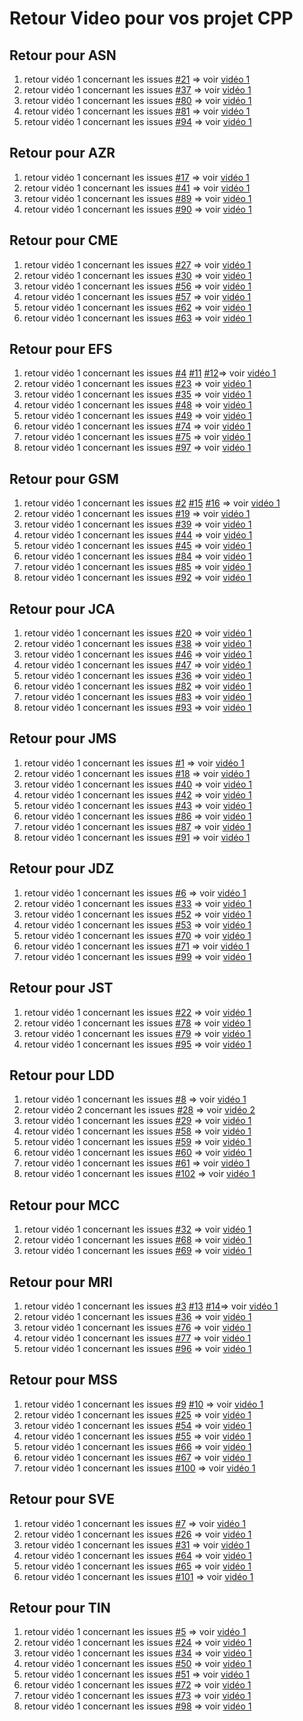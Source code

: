 # Retour Video pour vos projet CPP  

## Retour pour ASN 
1. retour vidéo 1 concernant les issues [#21](https://github.com/PBYetml/POBJ_SLO2_PRJ_CPP/issues/21) => voir [vidéo 1]()
2. retour vidéo 1 concernant les issues [#37](https://github.com/PBYetml/POBJ_SLO2_PRJ_CPP/issues/37) => voir [vidéo 1]()
3. retour vidéo 1 concernant les issues [#80](https://github.com/PBYetml/POBJ_SLO2_PRJ_CPP/issues/80) => voir [vidéo 1]()
4. retour vidéo 1 concernant les issues [#81](https://github.com/PBYetml/POBJ_SLO2_PRJ_CPP/issues/81) => voir [vidéo 1]()
5. retour vidéo 1 concernant les issues [#94](https://github.com/PBYetml/POBJ_SLO2_PRJ_CPP/issues/94) => voir [vidéo 1]()

## Retour pour AZR 
1. retour vidéo 1 concernant les issues [#17](https://github.com/PBYetml/POBJ_SLO2_PRJ_CPP/issues/17) => voir [vidéo 1]()
2. retour vidéo 1 concernant les issues [#41](https://github.com/PBYetml/POBJ_SLO2_PRJ_CPP/issues/41) => voir [vidéo 1]()
3. retour vidéo 1 concernant les issues [#89](https://github.com/PBYetml/POBJ_SLO2_PRJ_CPP/issues/89) => voir [vidéo 1]()
4. retour vidéo 1 concernant les issues [#90](https://github.com/PBYetml/POBJ_SLO2_PRJ_CPP/issues/90) => voir [vidéo 1]()


## Retour pour CME 
1. retour vidéo 1 concernant les issues [#27](https://github.com/PBYetml/POBJ_SLO2_PRJ_CPP/issues/27) => voir [vidéo 1]()
2. retour vidéo 1 concernant les issues [#30](https://github.com/PBYetml/POBJ_SLO2_PRJ_CPP/issues/30) => voir [vidéo 1]()
3. retour vidéo 1 concernant les issues [#56](https://github.com/PBYetml/POBJ_SLO2_PRJ_CPP/issues/56) => voir [vidéo 1]()
4. retour vidéo 1 concernant les issues [#57](https://github.com/PBYetml/POBJ_SLO2_PRJ_CPP/issues/57) => voir [vidéo 1]()
5. retour vidéo 1 concernant les issues [#62](https://github.com/PBYetml/POBJ_SLO2_PRJ_CPP/issues/27) => voir [vidéo 1]()
6. retour vidéo 1 concernant les issues [#63](https://github.com/PBYetml/POBJ_SLO2_PRJ_CPP/issues/27) => voir [vidéo 1]()

## Retour pour EFS
1. retour vidéo 1 concernant les issues [#4](https://github.com/PBYetml/POBJ_SLO2_PRJ_CPP/issues/4) [#11](https://github.com/PBYetml/POBJ_SLO2_PRJ_CPP/issues/11) [#12](https://github.com/PBYetml/POBJ_SLO2_PRJ_CPP/issues/12)=> voir [vidéo 1](https://www.swisstransfer.com/d/7e1ef9d3-eb22-4f84-a117-11a92b96a987)
2. retour vidéo 1 concernant les issues [#23](https://github.com/PBYetml/POBJ_SLO2_PRJ_CPP/issues/23) => voir [vidéo 1]()
3. retour vidéo 1 concernant les issues [#35](https://github.com/PBYetml/POBJ_SLO2_PRJ_CPP/issues/35) => voir [vidéo 1]()
4. retour vidéo 1 concernant les issues [#48](https://github.com/PBYetml/POBJ_SLO2_PRJ_CPP/issues/48) => voir [vidéo 1]()
5. retour vidéo 1 concernant les issues [#49](https://github.com/PBYetml/POBJ_SLO2_PRJ_CPP/issues/49) => voir [vidéo 1]()
6. retour vidéo 1 concernant les issues [#74](https://github.com/PBYetml/POBJ_SLO2_PRJ_CPP/issues/74) => voir [vidéo 1]()
7. retour vidéo 1 concernant les issues [#75](https://github.com/PBYetml/POBJ_SLO2_PRJ_CPP/issues/75) => voir [vidéo 1]()
8. retour vidéo 1 concernant les issues [#97](https://github.com/PBYetml/POBJ_SLO2_PRJ_CPP/issues/97) => voir [vidéo 1]()

## Retour pour GSM
1. retour vidéo 1 concernant les issues [#2](https://github.com/PBYetml/POBJ_SLO2_PRJ_CPP/issues/2) [#15](https://github.com/PBYetml/POBJ_SLO2_PRJ_CPP/issues/15) [#16](https://github.com/PBYetml/POBJ_SLO2_PRJ_CPP/issues/16) => voir [vidéo 1](https://www.swisstransfer.com/d/c34d8bb4-5dff-4034-ae34-440b1ae1ef97)
2. retour vidéo 1 concernant les issues [#19](https://github.com/PBYetml/POBJ_SLO2_PRJ_CPP/issues/19) => voir [vidéo 1]()
3. retour vidéo 1 concernant les issues [#39](https://github.com/PBYetml/POBJ_SLO2_PRJ_CPP/issues/39) => voir [vidéo 1]()
4. retour vidéo 1 concernant les issues [#44](https://github.com/PBYetml/POBJ_SLO2_PRJ_CPP/issues/44) => voir [vidéo 1]()
5. retour vidéo 1 concernant les issues [#45](https://github.com/PBYetml/POBJ_SLO2_PRJ_CPP/issues/45) => voir [vidéo 1]()
6. retour vidéo 1 concernant les issues [#84](https://github.com/PBYetml/POBJ_SLO2_PRJ_CPP/issues/84) => voir [vidéo 1]()
7. retour vidéo 1 concernant les issues [#85](https://github.com/PBYetml/POBJ_SLO2_PRJ_CPP/issues/85) => voir [vidéo 1]()
8. retour vidéo 1 concernant les issues [#92](https://github.com/PBYetml/POBJ_SLO2_PRJ_CPP/issues/92) => voir [vidéo 1]()

## Retour pour JCA
1. retour vidéo 1 concernant les issues [#20](https://github.com/PBYetml/POBJ_SLO2_PRJ_CPP/issues/20) => voir [vidéo 1]()
2. retour vidéo 1 concernant les issues [#38](https://github.com/PBYetml/POBJ_SLO2_PRJ_CPP/issues/38) => voir [vidéo 1]()
3. retour vidéo 1 concernant les issues [#46](https://github.com/PBYetml/POBJ_SLO2_PRJ_CPP/issues/46) => voir [vidéo 1]()
4. retour vidéo 1 concernant les issues [#47](https://github.com/PBYetml/POBJ_SLO2_PRJ_CPP/issues/47) => voir [vidéo 1]()
5. retour vidéo 1 concernant les issues [#36](https://github.com/PBYetml/POBJ_SLO2_PRJ_CPP/issues/36) => voir [vidéo 1]()
6. retour vidéo 1 concernant les issues [#82](https://github.com/PBYetml/POBJ_SLO2_PRJ_CPP/issues/82) => voir [vidéo 1]()
7. retour vidéo 1 concernant les issues [#83](https://github.com/PBYetml/POBJ_SLO2_PRJ_CPP/issues/83) => voir [vidéo 1]()
8. retour vidéo 1 concernant les issues [#93](https://github.com/PBYetml/POBJ_SLO2_PRJ_CPP/issues/93) => voir [vidéo 1]()

## Retour pour JMS 
1. retour vidéo 1 concernant les issues [#1](https://github.com/PBYetml/POBJ_SLO2_PRJ_CPP/issues/1) => voir [vidéo 1](https://www.swisstransfer.com/d/71cca2f5-8d5f-4cfb-b30d-f365dd224b8c)
2. retour vidéo 1 concernant les issues [#18](https://github.com/PBYetml/POBJ_SLO2_PRJ_CPP/issues/18) => voir [vidéo 1]()
3. retour vidéo 1 concernant les issues [#40](https://github.com/PBYetml/POBJ_SLO2_PRJ_CPP/issues/40) => voir [vidéo 1]()
4. retour vidéo 1 concernant les issues [#42](https://github.com/PBYetml/POBJ_SLO2_PRJ_CPP/issues/42) => voir [vidéo 1]()
5. retour vidéo 1 concernant les issues [#43](https://github.com/PBYetml/POBJ_SLO2_PRJ_CPP/issues/43) => voir [vidéo 1]()
6. retour vidéo 1 concernant les issues [#86](https://github.com/PBYetml/POBJ_SLO2_PRJ_CPP/issues/86) => voir [vidéo 1]()
7. retour vidéo 1 concernant les issues [#87](https://github.com/PBYetml/POBJ_SLO2_PRJ_CPP/issues/87) => voir [vidéo 1]()
8. retour vidéo 1 concernant les issues [#91](https://github.com/PBYetml/POBJ_SLO2_PRJ_CPP/issues/27) => voir [vidéo 1]()


## Retour pour JDZ
1. retour vidéo 1 concernant les issues [#6](https://github.com/PBYetml/POBJ_SLO2_PRJ_CPP/issues/6) => voir [vidéo 1](https://www.swisstransfer.com/d/ce1a236a-4d53-4b97-98b4-4f372a3c8300)
2. retour vidéo 1 concernant les issues [#33](https://github.com/PBYetml/POBJ_SLO2_PRJ_CPP/issues/33) => voir [vidéo 1]()
3. retour vidéo 1 concernant les issues [#52](https://github.com/PBYetml/POBJ_SLO2_PRJ_CPP/issues/52) => voir [vidéo 1]()
4. retour vidéo 1 concernant les issues [#53](https://github.com/PBYetml/POBJ_SLO2_PRJ_CPP/issues/53) => voir [vidéo 1]()
5. retour vidéo 1 concernant les issues [#70](https://github.com/PBYetml/POBJ_SLO2_PRJ_CPP/issues/27) => voir [vidéo 1]()
6. retour vidéo 1 concernant les issues [#71](https://github.com/PBYetml/POBJ_SLO2_PRJ_CPP/issues/27) => voir [vidéo 1]()
7. retour vidéo 1 concernant les issues [#99](https://github.com/PBYetml/POBJ_SLO2_PRJ_CPP/issues/99) => voir [vidéo 1]()

## Retour pour JST
1. retour vidéo 1 concernant les issues [#22](https://github.com/PBYetml/POBJ_SLO2_PRJ_CPP/issues/22) => voir [vidéo 1]()
2. retour vidéo 1 concernant les issues [#78](https://github.com/PBYetml/POBJ_SLO2_PRJ_CPP/issues/78) => voir [vidéo 1]()
3. retour vidéo 1 concernant les issues [#79](https://github.com/PBYetml/POBJ_SLO2_PRJ_CPP/issues/79) => voir [vidéo 1]()
4. retour vidéo 1 concernant les issues [#95](https://github.com/PBYetml/POBJ_SLO2_PRJ_CPP/issues/95) => voir [vidéo 1]()


## Retour pour LDD
1. retour vidéo 1 concernant les issues [#8](https://github.com/PBYetml/POBJ_SLO2_PRJ_CPP/issues/8) => voir [vidéo 1](https://www.swisstransfer.com/d/27e67462-3d98-410e-baad-fb1ce8d92977)
2. retour vidéo 2 concernant les issues [#28](https://github.com/PBYetml/POBJ_SLO2_PRJ_CPP/issues/28) => voir [vidéo 2](https://www.swisstransfer.com/d/29c0b6cd-064e-4f6a-a549-84b53b895316)
3. retour vidéo 1 concernant les issues [#29](https://github.com/PBYetml/POBJ_SLO2_PRJ_CPP/issues/29) => voir [vidéo 1]()
4. retour vidéo 1 concernant les issues [#58](https://github.com/PBYetml/POBJ_SLO2_PRJ_CPP/issues/27) => voir [vidéo 1]()
5. retour vidéo 1 concernant les issues [#59](https://github.com/PBYetml/POBJ_SLO2_PRJ_CPP/issues/27) => voir [vidéo 1]()
6. retour vidéo 1 concernant les issues [#60](https://github.com/PBYetml/POBJ_SLO2_PRJ_CPP/issues/27) => voir [vidéo 1]()
7. retour vidéo 1 concernant les issues [#61](https://github.com/PBYetml/POBJ_SLO2_PRJ_CPP/issues/27) => voir [vidéo 1]()
8. retour vidéo 1 concernant les issues [#102](https://github.com/PBYetml/POBJ_SLO2_PRJ_CPP/issues/102) => voir [vidéo 1]()


## Retour pour MCC
1. retour vidéo 1 concernant les issues [#32](https://github.com/PBYetml/POBJ_SLO2_PRJ_CPP/issues/32) => voir [vidéo 1]()
2. retour vidéo 1 concernant les issues [#68](https://github.com/PBYetml/POBJ_SLO2_PRJ_CPP/issues/68) => voir [vidéo 1]()
3. retour vidéo 1 concernant les issues [#69](https://github.com/PBYetml/POBJ_SLO2_PRJ_CPP/issues/69) => voir [vidéo 1]()

## Retour pour MRI
1. retour vidéo 1 concernant les issues [#3](https://github.com/PBYetml/POBJ_SLO2_PRJ_CPP/issues/3) [#13](https://github.com/PBYetml/POBJ_SLO2_PRJ_CPP/issues/13) [#14](https://github.com/PBYetml/POBJ_SLO2_PRJ_CPP/issues/3)=> voir [vidéo 1](https://www.swisstransfer.com/d/d1a3698d-838b-4ac6-a38b-55a0dbf3e34c)
2. retour vidéo 1 concernant les issues [#36](https://github.com/PBYetml/POBJ_SLO2_PRJ_CPP/issues/36) => voir [vidéo 1]()
3. retour vidéo 1 concernant les issues [#76](https://github.com/PBYetml/POBJ_SLO2_PRJ_CPP/issues/76) => voir [vidéo 1]()
4. retour vidéo 1 concernant les issues [#77](https://github.com/PBYetml/POBJ_SLO2_PRJ_CPP/issues/77) => voir [vidéo 1]()
5. retour vidéo 1 concernant les issues [#96](https://github.com/PBYetml/POBJ_SLO2_PRJ_CPP/issues/96) => voir [vidéo 1]()

## Retour pour MSS
1. retour vidéo 1 concernant les issues [#9](https://github.com/PBYetml/POBJ_SLO2_PRJ_CPP/issues/9) [#10](https://github.com/PBYetml/POBJ_SLO2_PRJ_CPP/issues/10) => voir [vidéo 1](https://www.swisstransfer.com/d/85575dc0-69f9-46fc-985a-bf6253a3ccdd)
2. retour vidéo 1 concernant les issues [#25](https://github.com/PBYetml/POBJ_SLO2_PRJ_CPP/issues/25) => voir [vidéo 1]()
3. retour vidéo 1 concernant les issues [#54](https://github.com/PBYetml/POBJ_SLO2_PRJ_CPP/issues/54) => voir [vidéo 1]()
4. retour vidéo 1 concernant les issues [#55](https://github.com/PBYetml/POBJ_SLO2_PRJ_CPP/issues/55) => voir [vidéo 1]()
5. retour vidéo 1 concernant les issues [#66](https://github.com/PBYetml/POBJ_SLO2_PRJ_CPP/issues/66) => voir [vidéo 1]()
6. retour vidéo 1 concernant les issues [#67](https://github.com/PBYetml/POBJ_SLO2_PRJ_CPP/issues/67) => voir [vidéo 1]()
7. retour vidéo 1 concernant les issues [#100](https://github.com/PBYetml/POBJ_SLO2_PRJ_CPP/issues/100) => voir [vidéo 1]()

## Retour pour SVE
1. retour vidéo 1 concernant les issues [#7](https://github.com/PBYetml/POBJ_SLO2_PRJ_CPP/issues/7) => voir [vidéo 1](https://www.swisstransfer.com/d/c6e86b2c-a9ab-4774-a0f8-20a9c235301d)
2. retour vidéo 1 concernant les issues [#26](https://github.com/PBYetml/POBJ_SLO2_PRJ_CPP/issues/26) => voir [vidéo 1]()
3. retour vidéo 1 concernant les issues [#31](https://github.com/PBYetml/POBJ_SLO2_PRJ_CPP/issues/31) => voir [vidéo 1]()
4. retour vidéo 1 concernant les issues [#64](https://github.com/PBYetml/POBJ_SLO2_PRJ_CPP/issues/64) => voir [vidéo 1]()
5. retour vidéo 1 concernant les issues [#65](https://github.com/PBYetml/POBJ_SLO2_PRJ_CPP/issues/65) => voir [vidéo 1]()
6. retour vidéo 1 concernant les issues [#101](https://github.com/PBYetml/POBJ_SLO2_PRJ_CPP/issues/101) => voir [vidéo 1]()

## Retour pour TIN
1. retour vidéo 1 concernant les issues [#5](https://github.com/PBYetml/POBJ_SLO2_PRJ_CPP/issues/5) => voir [vidéo 1](https://www.swisstransfer.com/d/de28c137-eac9-40cd-823c-694fe795c0be)
2. retour vidéo 1 concernant les issues [#24](https://github.com/PBYetml/POBJ_SLO2_PRJ_CPP/issues/24) => voir [vidéo 1]()
3. retour vidéo 1 concernant les issues [#34](https://github.com/PBYetml/POBJ_SLO2_PRJ_CPP/issues/34) => voir [vidéo 1]()
4. retour vidéo 1 concernant les issues [#50](https://github.com/PBYetml/POBJ_SLO2_PRJ_CPP/issues/50) => voir [vidéo 1]()
5. retour vidéo 1 concernant les issues [#51](https://github.com/PBYetml/POBJ_SLO2_PRJ_CPP/issues/51) => voir [vidéo 1]()
6. retour vidéo 1 concernant les issues [#72](https://github.com/PBYetml/POBJ_SLO2_PRJ_CPP/issues/72) => voir [vidéo 1]()
7. retour vidéo 1 concernant les issues [#73](https://github.com/PBYetml/POBJ_SLO2_PRJ_CPP/issues/73) => voir [vidéo 1]()
8. retour vidéo 1 concernant les issues [#98](https://github.com/PBYetml/POBJ_SLO2_PRJ_CPP/issues/98) => voir [vidéo 1]()






